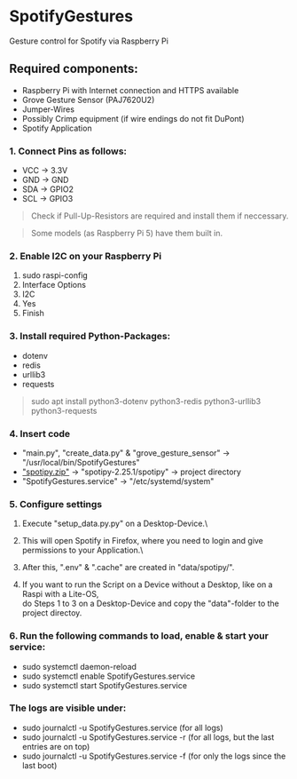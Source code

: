 # SpotifyGestures
Gesture control for Spotify via Raspberry Pi

## Required components:
- Raspberry Pi with Internet connection and HTTPS available
- Grove Gesture Sensor (PAJ7620U2)
- Jumper-Wires
- Possibly Crimp equipment (if wire endings do not fit DuPont)
- Spotify Application

### 1. Connect Pins as follows:
- VCC -> 3.3V
- GND -> GND
- SDA -> GPIO2
- SCL -> GPIO3

> Check if Pull-Up-Resistors are required and install them if neccessary.

> Some models (as Raspberry Pi 5) have them built in.

### 2. Enable I2C on your Raspberry Pi
1. sudo raspi-config
2. Interface Options
3. I2C
4. Yes
5. Finish

### 3. Install required Python-Packages:
- dotenv
- redis
- urllib3
- requests

> sudo apt install python3-dotenv python3-redis python3-urllib3 python3-requests

### 4. Insert code
- "main.py", "create_data.py" & "grove_gesture_sensor" -> "/usr/local/bin/SpotifyGestures"
- <a href="https://github.com/spotipy-dev/spotipy/archive/refs/tags/2.25.1.zip">"spotipy.zip"</a> -> "spotipy-2.25.1/spotipy" -> project directory
- "SpotifyGestures.service" -> "/etc/systemd/system"

### 5. Configure settings
1. Execute "setup_data.py.py" on a Desktop-Device.\
2. This will open Spotify in Firefox, where you need to login and give permissions to your Application.\
3. After this, ".env" & ".cache" are created in "data/spotipy/".

4. If you want to run the Script on a Device without a Desktop, like on a Raspi with a Lite-OS,\
do Steps 1 to 3 on a Desktop-Device and copy the "data"-folder to the project directoy.

### 6. Run the following commands to load, enable & start your service:
- sudo systemctl daemon-reload
- sudo systemctl enable SpotifyGestures.service
- sudo systemctl start SpotifyGestures.service

### The logs are visible under:
- sudo journalctl -u SpotifyGestures.service (for all logs)
- sudo journalctl -u SpotifyGestures.service -r (for all logs, but the last entries are on top)
- sudo journalctl -u SpotifyGestures.service -f (for only the logs since the last boot)
